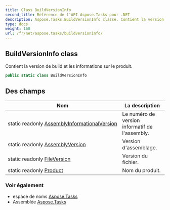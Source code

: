 ```yaml
---
title: Class BuildVersionInfo
second_title: Référence de l'API Aspose.Tasks pour .NET
description: Aspose.Tasks.BuildVersionInfo classe. Contient la version de build et les informations sur le produit.
type: docs
weight: 160
url: /fr/net/aspose.tasks/buildversioninfo/
---
```

## BuildVersionInfo class

Contient la version de build et les informations sur le produit.

```csharp
public static class BuildVersionInfo
```

## Des champs

| Nom | La description |
| --- | --- |
| static readonly [AssemblyInformationalVersion](../../aspose.tasks/buildversioninfo/assemblyinformationalversion/) | Le numéro de version informatif de l'assembly. |
| static readonly [AssemblyVersion](../../aspose.tasks/buildversioninfo/assemblyversion/) | Version d'assemblage. |
| static readonly [FileVersion](../../aspose.tasks/buildversioninfo/fileversion/) | Version du fichier. |
| static readonly [Product](../../aspose.tasks/buildversioninfo/product/) | Nom du produit. |

### Voir également

* espace de noms [Aspose.Tasks](../../aspose.tasks/)
* Assemblée [Aspose.Tasks](../../)


